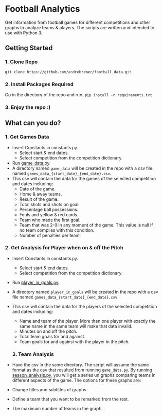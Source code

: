 # Football Analytics

Get information from football games for different competitions and other graphs to analyze teams & players. The scripts are written and intended to use with Python 3.

## Getting Started

### 1. Clone Repo

`git clone https://github.com/andrebrener/football_data.git`

### 2. Install Packages Required

Go in the directory of the repo and run:
```pip install -r requirements.txt```

### 3. Enjoy the repo :)

## What can you do?

### 1. Get Games Data
- Insert Constants in constants.py.
  - Select start & end dates.
  - Select competition from the competition dictionary.
- Run [game_data.py](https://github.com/andrebrener/football_data/blob/master/game_data.py).
- A directory named `game_data` will be created in the repo with a csv file named `games_data_{start_date}_{end_date}.csv`.
- This csv will contain the data for the games of the selected competition and dates including:
  - Date of the game.
  - Home & away teams.
  - Result of the game.
  - Total shots and shots on goal.
  - Percentage ball possessions.
  - Fouls and yellow & red cards.
  - Team who made the first goal.
  - Team that was 2-0 in any moment of the game. This value is null if no team complies with this condition.
  - Number of penalties per team.
  
### 2. Get Analysis for Player when on & off the Pitch
- Insert Constants in constants.py.
  - Select start & end dates.
  - Select competition from the competition dictionary.
- Run [player_in_goals.py](https://github.com/andrebrener/football_data/blob/master/player_in_goals.py).
- A directory named `player_in_goals` will be created in the repo with a csv file named `games_data_{start_date}_{end_date}.csv`.
- This csv will contain the data for the players of the selected competition and dates including:
  - Name and team of the player. More than one player with exactly the same name in the same team will make that data invalid.
  - Minutes on and off the pitch.
  - Total team goals for and against.
  - Team goals for and against with the player in the pitch.
  
  ### 3. Team Analysis
- Have the csv in the same directory. The script will assume the same format as the csv that resulted from running `game_data.py`. By running [season_analysis.py](https://github.com/andrebrener/football_data/blob/master/season_analysis.py), you will get a series un graphs comparing teams in different aspects of the game. The options for these graphs are:
- Change titles and subtitles of graphs.
- Define a team that you want to be remarked from the rest.
- The maximum number of teams in the graph.
